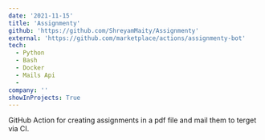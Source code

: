 ```yaml
---
date: '2021-11-15'
title: 'Assignmenty'
github: 'https://github.com/ShreyamMaity/Assignmenty'
external: 'https://github.com/marketplace/actions/assignmenty-bot'
tech:
  - Python
  - Bash
  - Docker
  - Mails Api
  -
company: ''
showInProjects: True
---
```


GitHub Action for creating assignments in a pdf file and mail them to terget via CI.
